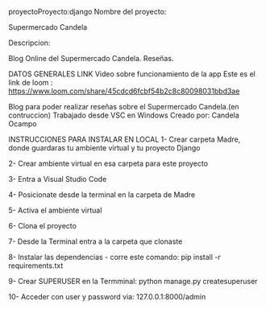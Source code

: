proyectoProyecto:django Nombre del proyecto:

Supermercado Candela

Descripcion:

Blog Online del Supermercado Candela. Reseñas.


DATOS GENERALES
LINK Video sobre funcionamiento de la app
Este es el link de loom : https://www.loom.com/share/45cdcd6fcbf54b2c8c80098031bbd3ae

Blog para poder realizar reseñas sobre el Supermercado Candela.(en contruccion)
Trabajado desde VSC en Windows
Creado por: Candela Ocampo


INSTRUCCIONES PARA INSTALAR EN LOCAL
1- Crear carpeta Madre, donde guardaras tu ambiente virtual y tu proyecto Django

2- Crear ambiente virtual en esa carpeta para este proyecto

3- Entra a Visual Studio Code

4- Posicionate desde la terminal en la carpeta de Madre

5- Activa el ambiente virtual

6- Clona el proyecto

7- Desde la Terminal entra a la carpeta que clonaste

8- Instalar las dependencias - corre este comando: pip install -r requirements.txt

9- Crear SUPERUSER en la Termminal: python manage.py createsuperuser

10- Acceder con user y password via: 127.0.0.1:8000/admin

